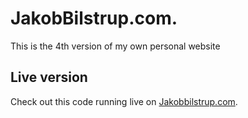 # JakobBilstrup.com.

This is the 4th version of my own personal website

## Live version
Check out this code running live on [Jakobbilstrup.com](https://jakobbilstrup.com/).
